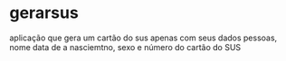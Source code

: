 # gerarsus
aplicação que gera um cartão do sus apenas com seus dados pessoas, nome data de a nasciemtno, sexo e número do cartão do SUS
